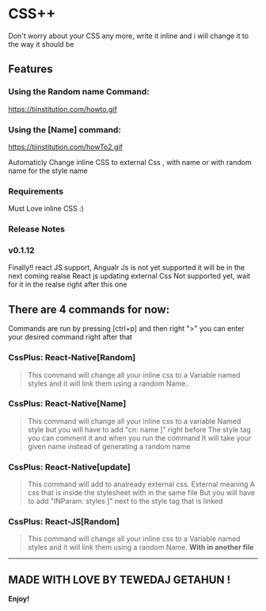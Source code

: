 # CSS++

Don't worry about your CSS any more, write it inline and i will change it to the way it should be

## Features

### Using the Random name Command:
https://tiinstitution.com/howto.gif

### Using the [Name] command: 
https://tiinstitution.com/howTo2.gif

Automaticly Change inline CSS to external Css , with name or with random name for the style name

### Requirements

Must Love inline CSS :) 

### Release Notes

### v0.1.12
Finally!! react JS support,
Angualr Js is not yet supported it will be in the next coming realse
React js updating external Css Not supported yet, wait for it in the realse right after this one


## There are 4 commands for now:
 Commands are run by pressing [ctrl+p] and then right ">" you can enter your desired command right after that

### CssPlus: React-Native[Random]

> This command will change all your inline css to a 
Variable named styles and it will link them using a random
Name..

### CssPlus: React-Native[Name]

> This command will change all your inline css to a variable
Named style but you will have to add "cn: name ]" right before
The style tag you can comment it and when you run the command
It will take your given name instead of generating a random name

### CssPlus: React-Native[update]

> This command will add to analready external css. External meaning
A css that is inside the stylesheet with in the same file
But you will have to add "INParam: styles ]" next to the style tag that is linked

### CssPlus: React-JS[Random]

> This command will change all your inline css to a 
Variable named styles and it will link them using a random
Name. <b> With in another file</b>


-----------------------------------------------------------------------------------------------------------

## MADE WITH LOVE BY TEWEDAJ GETAHUN !

**Enjoy!**
